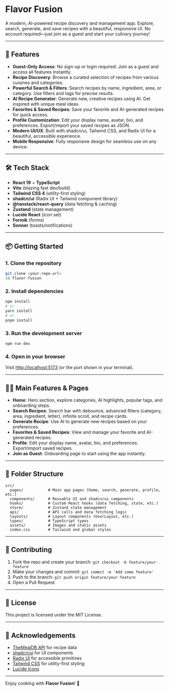 # Flavor Fusion

A modern, AI-powered recipe discovery and management app. Explore, search, generate, and save recipes with a beautiful, responsive UI. No account required—just join as a guest and start your culinary journey!

---

## 🚀 Features

- **Guest-Only Access**: No sign-up or login required. Join as a guest and access all features instantly.
- **Recipe Discovery**: Browse a curated selection of recipes from various cuisines and categories.
- **Powerful Search & Filters**: Search recipes by name, ingredient, area, or category. Use filters and tags for precise results.
- **AI Recipe Generator**: Generate new, creative recipes using AI. Get inspired with unique meal ideas.
- **Favorites & Saved Recipes**: Save your favorite and AI-generated recipes for quick access.
- **Profile Customization**: Edit your display name, avatar, bio, and preferences. Export/import your saved recipes as JSON.
- **Modern UI/UX**: Built with shadcn/ui, Tailwind CSS, and Radix UI for a beautiful, accessible experience.
- **Mobile Responsive**: Fully responsive design for seamless use on any device.

---

## 🛠️ Tech Stack

- **React 19** + **TypeScript**
- **Vite** (blazing fast dev/build)
- **Tailwind CSS 4** (utility-first styling)
- **shadcn/ui** (Radix UI + Tailwind component library)
- **@tanstack/react-query** (data fetching & caching)
- **Zustand** (state management)
- **Lucide React** (icon set)
- **Formik** (forms)
- **Sonner** (toasts/notifications)

---

## 📦 Getting Started

### 1. **Clone the repository**
```bash
git clone <your-repo-url>
cd flavor-fusion
```

### 2. **Install dependencies**
```bash
npm install
# or
yarn install
# or
pnpm install
```

### 3. **Run the development server**
```bash
npm run dev
```

### 4. **Open in your browser**
Visit [http://localhost:5173](http://localhost:5173) (or the port shown in your terminal).

---

## 🧑‍🍳 Main Features & Pages

- **Home**: Hero section, explore categories, AI highlights, popular tags, and onboarding steps.
- **Search Recipes**: Search bar with debounce, advanced filters (category, area, ingredient, letter), infinite scroll, and recipe cards.
- **Generate Recipe**: Use AI to generate new recipes based on your preferences.
- **Favorites & Saved Recipes**: View and manage your favorite and AI-generated recipes.
- **Profile**: Edit your display name, avatar, bio, and preferences. Export/import saved recipes.
- **Join as Guest**: Onboarding page to start using the app instantly.

---

## 🧩 Folder Structure

```
src/
  pages/           # Main app pages (home, search, generate, profile, etc.)
  components/      # Reusable UI and shadcn/ui components
  hooks/           # Custom React hooks (data fetching, state, etc.)
  store/           # Zustand state management
  api/             # API calls and data fetching logic
  layouts/         # Layout components (UserLayout, etc.)
  types/           # TypeScript types
  assets/          # Images and static assets
  index.css        # Tailwind and global styles
```

---

## 📝 Contributing

1. Fork the repo and create your branch: `git checkout -b feature/your-feature`
2. Make your changes and commit: `git commit -m 'Add some feature'`
3. Push to the branch: `git push origin feature/your-feature`
4. Open a Pull Request

---

## 📄 License

This project is licensed under the MIT License.

---

## 🙏 Acknowledgements

- [TheMealDB API](https://www.themealdb.com/) for recipe data
- [shadcn/ui](https://ui.shadcn.com/) for UI components
- [Radix UI](https://www.radix-ui.com/) for accessible primitives
- [Tailwind CSS](https://tailwindcss.com/) for utility-first styling
- [Lucide Icons](https://lucide.dev/)

---

Enjoy cooking with **Flavor Fusion**! 🍳
